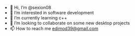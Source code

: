 - 👋 Hi, I’m @sexion08
- 👀 I’m interested in software development
- 🌱 I’m currently learning c++
- 💞️ I’m looking to collaborate on some new desktop projects
- 📫 How to reach me edimod39@gmail.com
